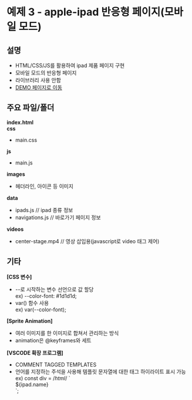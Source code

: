 # 예제 3 - apple-ipad 반응형 페이지(모바일 모드)

## 설명
- HTML/CSS/JS를 활용하여 ipad 제품 페이지 구현
- 모바일 모드의 반응형 페이지
- 라이브러리 사용 안함
- [DEMO 페이지로 이동](https://kaleidoscopic-kitsune-2d3a82.netlify.app/)


## 주요 파일/폴더
**index.html**  
**css**
- main.css

**js**
- main.js

**images**
- 헤더라인, 아이콘 등 이미지

**data**
- ipads.js // ipad 종류 정보
- navigations.js // 바로가기 페이지 정보

**videos**
- center-stage.mp4 // 영상 삽입용(javascript로 video 태그 제어)

## 기타

**[CSS 변수]**  
- --로 시작하는 변수 선언으로 값 할당  
  ex) --color-font: #1d1d1d;  
- var() 함수 사용  
  ex) var(--color-font);

**[Sprite Animation]**  
- 여러 이미지를 한 이미지로 합쳐서 관리하는 방식
- animation은 @keyframes와 세트

**[VSCODE 확장 프로그램]**
- COMMENT TAGGED TEMPLATES
- 언어를 지정하는 주석을 사용해 템플릿 문자열에 대한 태그 하이라이트 표시 가능  
  ex) const div = /*html*/ \`<div> ${ipad.name}</div> \`;